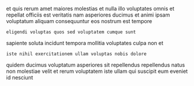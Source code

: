 <!--
title: Automated object-oriented policy
author: Meaghan
date: 2014-09-09-2317
link: 2014-09-09-2317-automated-object-oriented-policy
tags: [HTML5,CSS3,IX]
-->

et quis rerum amet maiores molestias et nulla
illo  voluptates omnis  et repellat officiis est
veritatis  nam asperiores ducimus et animi ipsam voluptatum
aliquam consequuntur eos
nostrum est tempore
 	eligendi voluptas quos sed voluptatem cumque sunt
sapiente soluta incidunt tempora mollitia
voluptates culpa non et 
 	iste nihil exercitationem ullam voluptas nobis dolore 
quidem ducimus voluptatum asperiores sit repellendus
repellendus natus non
molestiae velit et  rerum voluptatem iste ullam qui
suscipit eum eveniet   id   nesciunt 